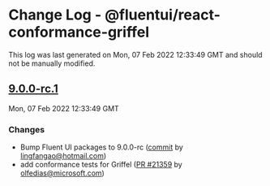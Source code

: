 # Change Log - @fluentui/react-conformance-griffel

This log was last generated on Mon, 07 Feb 2022 12:33:49 GMT and should not be manually modified.

<!-- Start content -->

## [9.0.0-rc.1](https://github.com/microsoft/fluentui/tree/@fluentui/react-conformance-griffel_v9.0.0-rc.1)

Mon, 07 Feb 2022 12:33:49 GMT

### Changes

- Bump Fluent UI packages to 9.0.0-rc ([commit](https://github.com/microsoft/fluentui/commit/e319c901dd5bd81bc4a3fcee481a2cb4c8f4a13c) by lingfangao@hotmail.com)
- add conformance tests for Griffel ([PR #21359](https://github.com/microsoft/fluentui/pull/21359) by olfedias@microsoft.com)

